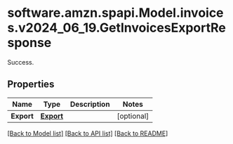 # software.amzn.spapi.Model.invoices.v2024_06_19.GetInvoicesExportResponse
Success.

## Properties

Name | Type | Description | Notes
------------ | ------------- | ------------- | -------------
**Export** | [**Export**](Export.md) |  | [optional] 

[[Back to Model list]](../README.md#documentation-for-models) [[Back to API list]](../README.md#documentation-for-api-endpoints) [[Back to README]](../README.md)

